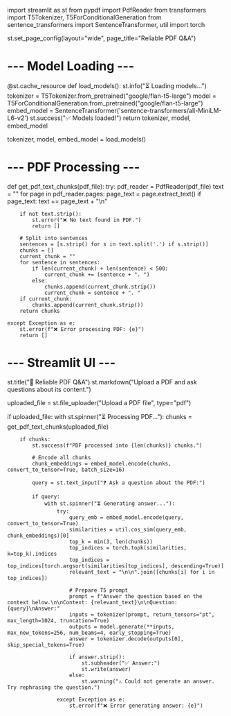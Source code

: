 import streamlit as st
from pypdf import PdfReader
from transformers import T5Tokenizer, T5ForConditionalGeneration
from sentence_transformers import SentenceTransformer, util
import torch

st.set_page_config(layout="wide", page_title="Reliable PDF Q&A")

# --- Model Loading ---
@st.cache_resource
def load_models():
    st.info("⏳ Loading models...")
    tokenizer = T5Tokenizer.from_pretrained("google/flan-t5-large")
    model = T5ForConditionalGeneration.from_pretrained("google/flan-t5-large")
    embed_model = SentenceTransformer('sentence-transformers/all-MiniLM-L6-v2')
    st.success("✅ Models loaded!")
    return tokenizer, model, embed_model

tokenizer, model, embed_model = load_models()

# --- PDF Processing ---
def get_pdf_text_chunks(pdf_file):
    try:
        pdf_reader = PdfReader(pdf_file)
        text = ""
        for page in pdf_reader.pages:
            page_text = page.extract_text()
            if page_text:
                text += page_text + "\n"

        if not text.strip():
            st.error("❌ No text found in PDF.")
            return []

        # Split into sentences
        sentences = [s.strip() for s in text.split('.') if s.strip()]
        chunks = []
        current_chunk = ""
        for sentence in sentences:
            if len(current_chunk) + len(sentence) < 500:
                current_chunk += (sentence + ". ")
            else:
                chunks.append(current_chunk.strip())
                current_chunk = sentence + ". "
        if current_chunk:
            chunks.append(current_chunk.strip())
        return chunks

    except Exception as e:
        st.error(f"❌ Error processing PDF: {e}")
        return []

# --- Streamlit UI ---
st.title("📘 Reliable PDF Q&A")
st.markdown("Upload a PDF and ask questions about its content.")

uploaded_file = st.file_uploader("Upload a PDF file", type="pdf")

if uploaded_file:
    with st.spinner("⏳ Processing PDF..."):
        chunks = get_pdf_text_chunks(uploaded_file)

        if chunks:
            st.success(f"PDF processed into {len(chunks)} chunks.")
            
            # Encode all chunks
            chunk_embeddings = embed_model.encode(chunks, convert_to_tensor=True, batch_size=16)

            query = st.text_input("❓ Ask a question about the PDF:")

            if query:
                with st.spinner("⏳ Generating answer..."):
                    try:
                        query_emb = embed_model.encode(query, convert_to_tensor=True)
                        similarities = util.cos_sim(query_emb, chunk_embeddings)[0]
                        top_k = min(3, len(chunks))
                        top_indices = torch.topk(similarities, k=top_k).indices
                        top_indices = top_indices[torch.argsort(similarities[top_indices], descending=True)]
                        relevant_text = "\n\n".join([chunks[i] for i in top_indices])

                        # Prepare T5 prompt
                        prompt = f"Answer the question based on the context below.\n\nContext: {relevant_text}\n\nQuestion: {query}\nAnswer:"
                        inputs = tokenizer(prompt, return_tensors="pt", max_length=1024, truncation=True)
                        outputs = model.generate(**inputs, max_new_tokens=256, num_beams=4, early_stopping=True)
                        answer = tokenizer.decode(outputs[0], skip_special_tokens=True)

                        if answer.strip():
                            st.subheader("✅ Answer:")
                            st.write(answer)
                        else:
                            st.warning("⚠️ Could not generate an answer. Try rephrasing the question.")

                    except Exception as e:
                        st.error(f"❌ Error generating answer: {e}")
